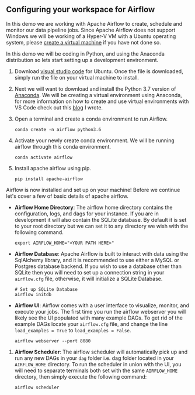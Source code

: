 ## Configuring your workspace for Airflow

In this demo we are working with Apache Airflow to create, schedule and monitor our data pipeline jobs. Since Apache Airflow does not support Windows we will be working of a Hyper-V VM with a Ubuntu operating system, please [create a virtual machine](./01_CreateUbuntuVM.md) if you have not done so. 


In this demo we will be coding in Python, and using the Anaconda distribution so lets start setting up a development environment.  

1. Download [visual studio code](https://code.visualstudio.com/docs/?dv=linux64_deb) for Ubuntu. Once the file is downloaded, simply run the file on your virtual machine to install.    

1. Next we will want to download and install the Python 3.7 version of [Anaconda](https://repo.anaconda.com/archive/Anaconda3-2018.12-Linux-x86_64.sh). We will be creating a virtual environment using Anaconda, for more information on how to create and use virtual environments with VS Code check out this [blog](https://ryansdataspot.com/2019/02/14/anaconda-environments-in-visual-studio-code/) I wrote. 


1. Open a terminal and create a conda environment to run Airflow. 
    ```
    conda create -n airflow python3.6
    ```

1. Activate your newly create conda environment. We will be running airflow through this conda environment.  
    ```
    conda activate airflow
    ```

1. Install apache airflow using pip. 
    ```
    pip install apache-airflow
    ```

Airflow is now installed and set up on your machine! Before we continue let's cover a few of basic details of apache airflow. 
- **Airflow Home Directory**: The airflow home directory contains the configuration, logs, and dags for your instance. If you are in development it will also contain the SQLite database. By default it is set to your root directory but we can set it to any directory we wish with the following command.  
    ```
    export AIRFLOW_HOME="<YOUR PATH HERE>"
    ```

- **Airflow Database**: Apache Airflow is built to interact with data using the SqlAlchemy library, and it is recommended to use either a MySQL or Postgres database backend. If you wish to use a database other than SQLite then you will need to set up a connection string in your `airflow.cfg` file, otherwise, it will initialize a SQLite Database.   
    ```
    # Set up SQLite Database
    airflow initdb
    ```

- **Airflow UI**: Airflow comes with a user interface to visualize, monitor, and execute your jobs. The first time you run the airflow webserver you will likely see the UI populated with many example DAGs. To get rid of the example DAGs locate your `airflow.cfg` file, and change the line `load_examples = True` to `load_examples = False`. 
    ```
    airflow webserver --port 8080
    ```

1. **Airflow Scheduler**: The airflow scheduler will automatically pick up and run any new DAGs in your `dag` folder i.e. dag folder located in your `AIRFLOW_HOME` directory. To run the scheduler in union with the UI, you will need to separate terminals both set with the same `AIRFLOW_HOME` directory, then simply execute the following command:   
    ```
    airflow scheduler
    ```









